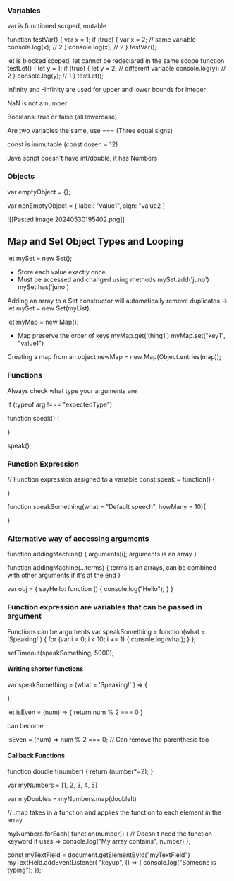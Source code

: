 ### Variables
var is functioned scoped, mutable

function testVar() {
    var x = 1;
    if (true) {
        var x = 2; // same variable
        console.log(x); // 2
    }
    console.log(x); // 2
}
testVar();


let is blocked scoped, let cannot be redeclared in the same scope
function testLet() {
    let y = 1;
    if (true) {
        let y = 2; // different variable
        console.log(y); // 2
    }
    console.log(y); // 1
}
testLet();

Infinity and -Infinity are used for upper and lower bounds for integer

NaN is not a number

Booleans: true or false (all lowercase)

Are two variables the same, use === (Three equal signs)

const is immutable (const dozen = 12)

Java script doesn't have int/double, it has Numbers

### Objects

var emptyObject = {};

var nonEmptyObject = { label: "value1", sign: "value2 }

![[Pasted image 20240530195402.png]]

## Map and Set Object Types and Looping

let mySet = new Set();
- Store each value exactly once
- Must be accessed and changed using methods
mySet.add('juno')
mySet.has('juno')

Adding an array to a Set constructor will automatically remove duplicates
-> let mySet = new Set(myList);

let myMap = new Map();
- Map preserve the order of keys 
myMap.get('thing1')
myMap.set("key1", "value1")

Creating a map from an object
newMap = new Map(Object.entries(map));


### Functions

Always check what type your arguments are

if (typeof arg !=== "expectedType")

function speak() {

}

speak();


### Function Expression

// Function expression assigned to a variable
const speak = function() {

}

function speakSomething(what = "Default speech", howMany = 10){

}
### Alternative way of accessing arguments
function addingMachine() {
  arguments[i];
  arguments is an array
}

function addingMachine(...terms) {
	terms is an arrays, can be combined with other arguments if it's at the end
}

var obj = {
  sayHello: function () {
    console.log("Hello");
  }
}

### Function expression are variables that can be passed in argument 
Functions can be arguments
var speakSomething = function(what = 'Speaking!') {
    for (var i = 0; i < 10; i += 1) {
       console.log(what);
    }
};

setTimeout(speakSomething, 5000);

#### Writing shorter functions
var speakSomething = (what = 'Speaking!' ) => {

};

let isEven = (num) => {
	return num % 2 === 0
}

can become

isEven = (num) => num % 2 === 0; // Can remove the parenthesis too


#### Callback Functions



function doudleIt(number) {
	return (number*=2);
}

var myNumbers = [1, 2, 3, 4, 5]

var myDoubles = myNumbers.map(doubleIt)

// .map takes in a function and applies the function to each element in the array

myNumbers.forEach( function(number)) { // Doesn't need the function keyword if uses =>
	console.log("My array contains", number)
};

const myTextField = document.getElementById("myTextField")
myTextField.addEventListener( "keyup", () => {
	console.log("Someone is typing");
});
